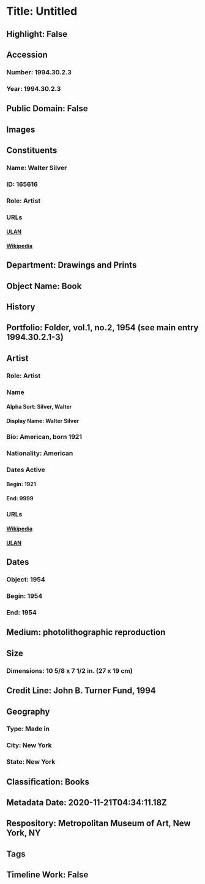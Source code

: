 # Title: Untitled
## Highlight: False
## Accession
### Number: 1994.30.2.3
### Year: 1994.30.2.3
## Public Domain: False
## Images
## Constituents
### Name: Walter Silver
### ID: 165616
### Role: Artist
### URLs
#### [ULAN](http://vocab.getty.edu/page/ulan/500467274)
#### [Wikipedia](https://www.wikidata.org/wiki/Q42315253)
## Department: Drawings and Prints
## Object Name: Book
## History
## Portfolio: Folder, vol.1, no.2, 1954 (see main entry 1994.30.2.1-3)
## Artist
### Role: Artist
### Name
#### Alpha Sort: Silver, Walter
#### Display Name: Walter Silver
### Bio: American, born 1921
### Nationality: American
### Dates Active
#### Begin: 1921
#### End: 9999
### URLs
#### [Wikipedia](https://www.wikidata.org/wiki/Q42315253)
#### [ULAN](http://vocab.getty.edu/page/ulan/500467274)
## Dates
### Object: 1954
### Begin: 1954
### End: 1954
## Medium: photolithographic reproduction
## Size
### Dimensions: 10 5/8 x 7 1/2 in.  (27 x 19 cm)
## Credit Line: John B. Turner Fund, 1994
## Geography
### Type: Made in
### City: New York
### State: New York
## Classification: Books
## Metadata Date: 2020-11-21T04:34:11.18Z
## Respository: Metropolitan Museum of Art, New York, NY
## Tags
## Timeline Work: False